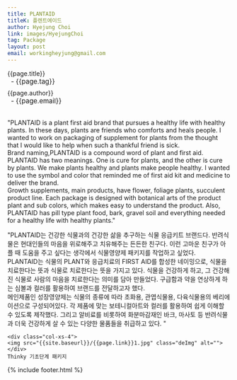 ```yaml
---
title: PLANTAID
titleK: 플렌트에이드
author: Hyejung Choi
link: images/HyejungChoi
tag: Package
layout: post
email: workingheyjung@gmail.com 
---	
```


<div class="container">

<div class="deDep">
{{page.title}}<br>
<p style="font-size:15px; margin:0px; padding:0px 0px 0px 8px; margin:0px 0px 8px 0px;">- {{page.tag}}</p>
{{page.author}}<br>
<p style="font-size:15px; margin:0px; padding:0px 0px 0px 8px;">- {{page.email}}</p>
</div>

<br>

<div class="det lato">

<!--영문-->

"PLANTAID is a plant first aid brand that pursues a healthy life with healthy plants. In these days, plants are friends who comforts and heals people. I wanted to work on packaging of supplement for plants from the thought that I would like to help when such a thankful friend is sick. 
<br>
Brand naming,PLANTAID is a compound word of plant and first aid. PLANTAID has two meanings. One is cure for plants, and the other is cure by plants. We make plants healthy and plants make people healthy. I wanted to use the symbol and color that reminded me of first aid kit and medicine to deliver the brand.
<br>
Growth supplements, main products, have flower, foliage plants, succulent product line. Each package is designed with botanical arts of the product plant and sub colors, which makes easy to understand the product. Also, PLANTAID has pill type plant food, bark, gravel soil and everything needed for a healthy life with healthy plants." 

<!--영문-->

</div>


<div class="noto">
<!--국문-->

"PLANTAID는 건강한 식물과의 건강한 삶을 추구하는 식물 응급키트 브랜드다.
반려식물은 현대인들의 마음을 위로해주고 치유해주는 든든한 친구다. 이런 고마운 친구가 아플 때 도움을 주고 싶다는 생각에서 식물영양제 패키지를 작업하고 싶었다. 
<br>
PLANTAID는 식물의 PLANT와 응급치료의 FIRST AID를 합성한 네이밍으로, 식물을 치료한다는 뜻과 식물로 치료한다는 뜻을 가지고 있다. 식물을 건강하게 하고, 그 건강해진 식물로 사람의 마음을 치료한다는 의미를 담아 만들었다. 구급함과 약을 연상하게 하는 심볼과 컬러를 활용하여 브랜드를 전달하고자 했다.
<br>
메인제품인 성장영양제는 식물의 종류에 따라 초화용, 관엽식물용, 다육식물용의 베리에이션으로 구성되어있다. 각 제품에 맞는 보테니컬아트와 컬러를 활용하여 쉽게 이해할 수 있도록 제작했다. 그리고 알비료를 비롯하여 화분마감재인 바크, 마사토 등 반려식물과 더욱 건강하게 살 수 있는 다양한 물품들을 취급하고 있다. "

<!--국문-->

</div>

<div class="row noto">
	
	<div class="col-xs-4">
	<img src="{{site.baseurl}}/{{page.link}}1.jpg" class="deImg" alt=""></div>
	Thinky 기초단계 패키지
</div>

	

</div> 

{% include footer.html %}